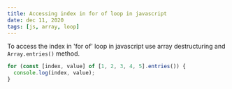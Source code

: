 ```yaml
---
title: Accessing index in for of loop in javascript
date: dec 11, 2020
tags: [js, array, loop]
---
```


To access the index in 'for of' loop in javascript use array destructuring and `Array.entries()` method.

```js
for (const [index, value] of [1, 2, 3, 4, 5].entries()) {
  console.log(index, value);
}
```
